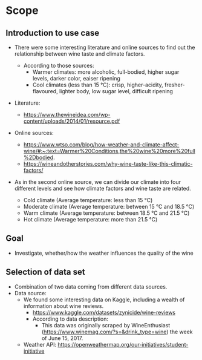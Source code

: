 # Scope 

## Introduction to use case 
- There were some interesting literature and online sources to find out the relationship between wine taste and climate factors. 
    - According to those sources:
        - Warmer climates: more alcoholic, full-bodied, higher sugar levels, darker color, eaiser ripening
        - Cool climates (less than 15 ℃): crisp, higher-acidity, fresher-flavoured, lighter body, low sugar level, difficult ripening
- Literature:
    - https://www.thewineidea.com/wp-content/uploads/2014/01/resource.pdf
- Online sources: 
    - https://www.wtso.com/blog/how-weather-and-climate-affect-wine/#:~:text=Warmer%20Conditions,the%20wine%20more%20full%2Dbodied.
    - https://wineandotherstories.com/why-wine-taste-like-this-climatic-factors/

- As in the second online source, we can divide our climate into four different levels and see how climate factors and wine taste are related.
    - Cold climate (Average temperature: less than 15 ℃)
    - Moderate climate (Average temperature: between 15 ℃ and 18.5 ℃)
    - Warm climate (Average temperature: between 18.5 ℃ and 21.5 ℃)
    - Hot climate (Average temperature: more than 21.5 ℃)

## Goal
- Investigate, whether/how the weather influences the quality of the wine

## Selection of data set
- Combination of two data coming from different data sources.
- Data source: 
    - We found some interesting data on Kaggle, including a wealth of information about wine reviews.
        - https://www.kaggle.com/datasets/zynicide/wine-reviews
        - According to data description:
            - This data was originally scraped by WineEnthusiast (https://www.winemag.com/?s=&drink_type=wine) the week of June 15, 2017.
    - Weather API: https://openweathermap.org/our-initiatives/student-initiative
